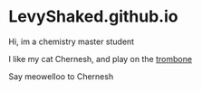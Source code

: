 # LevyShaked.github.io

Hi, im a chemistry master student 

I like my cat Chernesh, and play on the [trombone](https://en.wikipedia.org/wiki/Trombone)

Say meowelloo to Chernesh 

